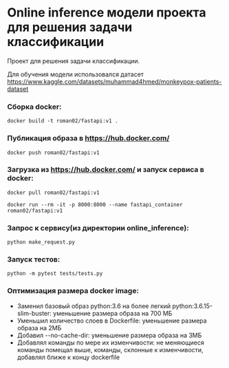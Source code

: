 Online inference модели проекта для решения задачи классификации
==============================

Проект для решения задачи классификации.

Для обучения модели использовался датасет
https://www.kaggle.com/datasets/muhammad4hmed/monkeypox-patients-dataset
### Сборка docker:
    
    docker build -t roman02/fastapi:v1 .

### Публикация образа в https://hub.docker.com/

    docker push roman02/fastapi:v1

### Загрузка из https://hub.docker.com/ и запуск сервиса в docker:

    docker pull roman02/fastapi:v1
    
    docker run --rm -it -p 8000:8000 --name fastapi_container roman02/fastapi:v1

### Запрос к сервису(из директории online_inference):

    python make_request.py

### Запуск тестов:

    python -m pytest tests/tests.py

### Оптимизация размера docker image:
* Заменил базовый образ python:3.6 на более легкий python:3.6.15-slim-buster: уменьшение размера образа на 700 МБ
* Уменьшил количество слоев в Dockerfile: уменьшение размера образа на 2МБ 
* Добавил --no-cache-dir: уменьшение размера образа на 3МБ
* Добавлял команды по мере их изменчивости: не меняющиеся команды помещал выше, команды, склонные к изменчивости, добавлял ближе к концу dockerfile
